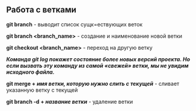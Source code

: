 ## Работа с ветками 

**git branch** - выводит список сущк=ествующих веток

**git branch <branch_name>** - создание и наименование новой ветки

**git checkout <branch_name>** - переход на другую ветку

**_Команда **git log** покажет состояние более новых версий проекта. Но если вызвать эту команду из самой «свежей» ветки, мы не увидим исходного файла._**

**git merge + _имя ветки, которую нужно слить с текущей_** - сливает указанную ветку с текущей

**git branch -d + _название ветки_** - удаление ветки

